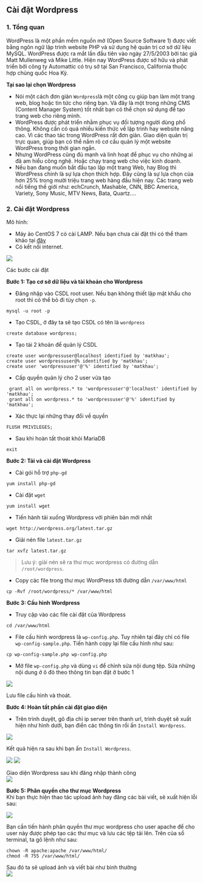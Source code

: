 ## Cài đặt Wordpress  
### 1. Tổng quan  
WordPress là một phần mềm nguồn mở (Open Source Software 1) được viết bằng ngôn ngữ lập trình website PHP và sử dụng hệ quản trị cơ sở dữ liệu MySQL. WordPress được ra mắt lần đầu tiên vào ngày 27/5/2003 bởi tác giả Matt Mullenweg và Mike Little. Hiện nay WordPress được sở hữu và phát triển bởi công ty Automattic có trụ sở tại San Francisco, California thuộc hợp chủng quốc Hoa Kỳ.  

**Tại sao lại chọn Wordpress**  
- Nói một cách đơn giản `Wordpress`là một công cụ giúp bạn làm một trang web, blog hoặc tin tức cho riêng bạn. Và đây là một trong những CMS (Content Manager System) tốt nhất bạn có thể chọn sử dụng để tạo trang web cho riêng mình.  
- WordPress được phát triển nhằm phục vụ đối tượng người dùng phổ thông. Không cần có quá nhiều kiến thức về lập trình hay website nâng cao. Vì các thao tác trong WordPress rất đơn giản. Giao diện quản trị trực quan, giúp bạn có thể nắm rõ cơ cấu quản lý một website WordPress trong thời gian ngắn.  
- Nhưng WordPress cũng đủ mạnh và linh hoạt để phục vụ cho những ai đã am hiểu công nghệ. Hoặc chạy trang web cho việc kinh doanh.  
- Nếu bạn đang muốn bắt đầu tạo lập một trang Web, hay Blog thì WordPress chính là sự lựa chọn thích hợp.
Đây cũng là sự lựa chọn của hơn 25% trong mười triệu trang web hàng đầu hiện nay. Các trang web nổi tiếng thế giới như: echCrunch, Mashable, CNN, BBC America, Variety, Sony Music, MTV News, Bata, Quartz….  

### 2. Cài đặt Wordpress  

Mô hình:  
- Máy ảo CentOS 7 có cài LAMP. Nếu bạn chưa cài đặt thì có thể tham khảo tại [đây](https://github.com/ngahong/Thuc-tap-Nhan-Hoa/blob/master/Linux/Wordpress/Cai%20dat%20LAMP.md)
- Có kết nối internet.  
<img src="https://i.imgur.com/P540dTz.png">  

Các bước cài đặt  

**Bước 1: Tạo cơ sở dữ liệu và tài khoản cho Wordpress**

- Đăng nhập vào CSDL root user. Nếu bạn không thiết lập mật khẩu cho root thì có thể bỏ đi tùy chọn `-p`.   
```
mysql -u root -p  
```  
- Tạo CSDL, ở đây ta sẽ tạo CSDL có tên là `wordpress`  
```
create database wordpress;  
```
- Tạo tài 2 khoản để quản lý CSDL 
```
create user wordpressuser@localhost identified by 'matkhau';
create user wordpressuser@% identified by 'matkhau';
create user 'wordpressuser'@'%' identified by 'matkhau';
 ```  
 - Cấp quyền quản lý cho 2 user vừa tạo 

```
 grant all on wordpress.* to 'wordpressuser'@'localhost' identified by 'matkhau';
 grant all on wordpress.* to 'wordpressuser'@'%' identified by 'matkhau';
``` 
- Xác thực lại những thay đổi về quyền  
```
FLUSH PRIVILEGES;
```  
- Sau khi hoàn tất thoát khỏi MariaDB  
```
exit 
```  
**Bước 2: Tải và cài đặt Wordpress**  
- Cài gói hỗ trợ `php-gd`  
```
yum install php-gd
```
- Cài đặt `wget`  
```
yum install wget
```
- Tiến hành tải xuống Wordpress với phiên bản mới nhất  
```
wget http://wordpress.org/latest.tar.gz
```  
- Giải nén file `latest.tar.gz`  
```
tar xvfz latest.tar.gz  
```  
> Lưu ý: giải nén sẽ ra thư mục wordpress có đường dẫn `/root/wordpress`.
- Copy các file trong thư mục WordPress tới đường dẫn `/var/www/html`  
```
cp -Rvf /root/wordpress/* /var/www/html
```  

**Bước 3: Cấu hình Wordpress**  
- Truy cập vào các file cài đặt của Wordpress  
```
cd /var/www/html
```  
- File cấu hình wordpress là `wp-config.php`. Tuy nhiên tại đây chỉ có file `wp-config-sample.php`. Tiến hành copy lại file cấu hình như sau:  
```
cp wp-config-sample.php wp-config.php
```  
- Mở file `wp-config.php` và dùng `vi` để chỉnh sửa nội dung tệp. Sửa những nội dung ở ô đỏ theo thông tin bạn đặt ở bước 1  

<img src="https://i.imgur.com/SILRTG3.png">

Lưu file cấu hình và thoát.  

**Bước 4: Hoàn tất phần cài đặt giao diện**  
- Trên trình duyệt, gõ địa chỉ ip server trên thanh url, trình duyệt sẽ xuất hiện như hình dưới, bạn điền các thông tin rồi ấn `Install Wordpress`.

<img src="https://i.imgur.com/XOH0y1J.png">  

Kết quả hiện ra sau khi bạn ấn `Install Wordpress`.  

<img src="https://i.imgur.com/OdSD4im.png">  

<img src="https://i.imgur.com/9PitUnv.png">  

Giao diện Wordpress sau khi đăng nhập thành công  
<img src="https://i.imgur.com/kduoCRb.png">  

**Bước 5: Phân quyền cho thư mục Wordpress**   
Khi bạn thực hiện thao tác upload ảnh hay đăng các bài viết, sẽ xuất hiện lỗi sau:  

<img src="https://i.imgur.com/XK6qpxh.png">

Bạn cần tiến hành phân quyền thư mục wordpress cho user apache để cho user này được phép tạo các thư mục và lưu các tệp tải lên. Trên của sổ terminal, ta gõ lệnh như sau:
```
chown -R apache:apache /var/www/html/
chmod -R 755 /var/www/html/ 
```
Sau đó ta sẽ upload ảnh và viết bài như bình thường  
<img src="https://i.imgur.com/ij9zroI.png">  
